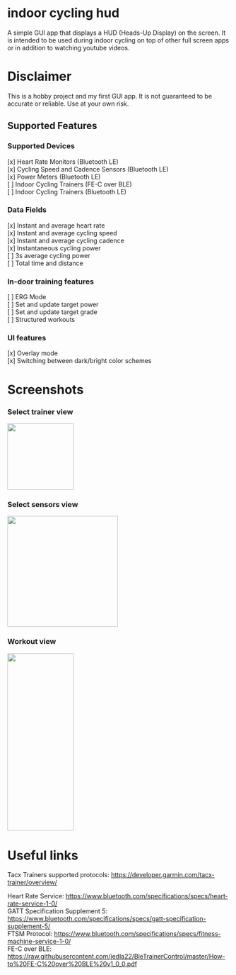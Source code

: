 # indoor cycling hud
A simple GUI app that displays a HUD (Heads-Up Display) on the screen. 
It is intended to be used during indoor cycling on top of other full screen apps or in addition to watching youtube videos.

# Disclaimer
This is a hobby project and my first GUI app. It is not guaranteed to be accurate or reliable. Use at your own risk.

## Supported Features

### Supported Devices
[x] Heart Rate Monitors (Bluetooth LE) \
[x] Cycling Speed and Cadence Sensors (Bluetooth LE) \
[x] Power Meters (Bluetooth LE) \
[ ] Indoor Cycling Trainers (FE-C over BLE) \
[ ] Indoor Cycling Trainers (Bluetooth LE) 

### Data Fields
[x] Instant and average heart rate \
[x] Instant and average cycling speed \
[x] Instant and average cycling cadence \
[x] Instantaneous cycling power \
[ ] 3s average cycling power \
[ ] Total time and distance 

### In-door training features
[ ] ERG Mode \
[ ] Set and update target power \
[ ] Set and update target grade \
[ ] Structured workouts

### UI features
[x] Overlay mode \
[x] Switching between dark/bright color schemes

# Screenshots
### Select trainer view
<img src="https://github.com/grambbledook/indoor-cycling-hud/blob/89a8229f3a72081b729f71e90409470b3024999e/_docs/select_trainer_view.png" width="150" height="150"/>

### Select sensors view
<img src="https://github.com/grambbledook/indoor-cycling-hud/blob/89a8229f3a72081b729f71e90409470b3024999e/_docs/select_sensors_view.png" width="250" height="250"/>

### Workout view
<img src="https://github.com/grambbledook/indoor-cycling-hud/blob/89a8229f3a72081b729f71e90409470b3024999e/_docs/workout_view.png" width="150" height="400"/>

# Useful links
Tacx Trainers supported protocols: https://developer.garmin.com/tacx-trainer/overview/ 

Heart Rate Service: https://www.bluetooth.com/specifications/specs/heart-rate-service-1-0/ \
GATT Specification Supplement 5: https://www.bluetooth.com/specifications/specs/gatt-specification-supplement-5/ \
FTSM Protocol: https://www.bluetooth.com/specifications/specs/fitness-machine-service-1-0/ \
FE-C over BLE: https://raw.githubusercontent.com/jedla22/BleTrainerControl/master/How-to%20FE-C%20over%20BLE%20v1_0_0.pdf
